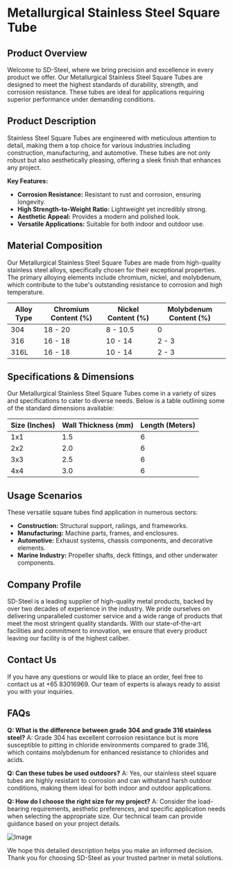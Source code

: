 # Metallurgical Stainless Steel Square Tube

## Product Overview

Welcome to SD-Steel, where we bring precision and excellence in every product we offer. Our Metallurgical Stainless Steel Square Tubes are designed to meet the highest standards of durability, strength, and corrosion resistance. These tubes are ideal for applications requiring superior performance under demanding conditions.

## Product Description

Stainless Steel Square Tubes are engineered with meticulous attention to detail, making them a top choice for various industries including construction, manufacturing, and automotive. These tubes are not only robust but also aesthetically pleasing, offering a sleek finish that enhances any project.

**Key Features:**
- **Corrosion Resistance:** Resistant to rust and corrosion, ensuring longevity.
- **High Strength-to-Weight Ratio:** Lightweight yet incredibly strong.
- **Aesthetic Appeal:** Provides a modern and polished look.
- **Versatile Applications:** Suitable for both indoor and outdoor use.

## Material Composition

Our Metallurgical Stainless Steel Square Tubes are made from high-quality stainless steel alloys, specifically chosen for their exceptional properties. The primary alloying elements include chromium, nickel, and molybdenum, which contribute to the tube's outstanding resistance to corrosion and high temperature.

| Alloy Type | Chromium Content (%) | Nickel Content (%) | Molybdenum Content (%) |
|------------|----------------------|--------------------|------------------------|
| 304        | 18 - 20              | 8 - 10.5           | 0                      |
| 316        | 16 - 18              | 10 - 14            | 2 - 3                  |
| 316L       | 16 - 18              | 10 - 14            | 2 - 3                  |

## Specifications & Dimensions

Our Metallurgical Stainless Steel Square Tubes come in a variety of sizes and specifications to cater to diverse needs. Below is a table outlining some of the standard dimensions available:

| Size (Inches) | Wall Thickness (mm) | Length (Meters) |
|---------------|---------------------|-----------------|
| 1x1           | 1.5                 | 6               |
| 2x2           | 2.0                 | 6               |
| 3x3           | 2.5                 | 6               |
| 4x4           | 3.0                 | 6               |

## Usage Scenarios

These versatile square tubes find application in numerous sectors:
- **Construction:** Structural support, railings, and frameworks.
- **Manufacturing:** Machine parts, frames, and enclosures.
- **Automotive:** Exhaust systems, chassis components, and decorative elements.
- **Marine Industry:** Propeller shafts, deck fittings, and other underwater components.

## Company Profile

SD-Steel is a leading supplier of high-quality metal products, backed by over two decades of experience in the industry. We pride ourselves on delivering unparalleled customer service and a wide range of products that meet the most stringent quality standards. With our state-of-the-art facilities and commitment to innovation, we ensure that every product leaving our facility is of the highest caliber.

## Contact Us

If you have any questions or would like to place an order, feel free to contact us at +65 83016969. Our team of experts is always ready to assist you with your inquiries.

## FAQs

**Q: What is the difference between grade 304 and grade 316 stainless steel?**
A: Grade 304 has excellent corrosion resistance but is more susceptible to pitting in chloride environments compared to grade 316, which contains molybdenum for enhanced resistance to chlorides and acids.

**Q: Can these tubes be used outdoors?**
A: Yes, our stainless steel square tubes are highly resistant to corrosion and can withstand harsh outdoor conditions, making them ideal for both indoor and outdoor applications.

**Q: How do I choose the right size for my project?**
A: Consider the load-bearing requirements, aesthetic preferences, and specific application needs when selecting the appropriate size. Our technical team can provide guidance based on your project details.

![Image](https://github.com/user-attachments/assets/2567258e-e124-4816-932d-1809bd27ef0b)

We hope this detailed description helps you make an informed decision. Thank you for choosing SD-Steel as your trusted partner in metal solutions.